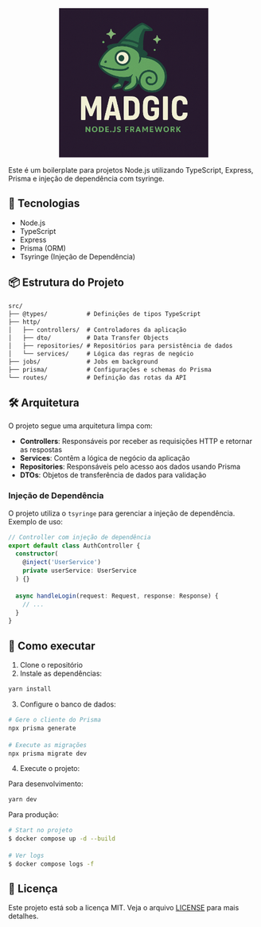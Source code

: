 <div style="display: flex; align-items:center; justify-content: center">
<img width="300" src="https://github.com/bethojunior/node-boilerplate/blob/main/public/logo.png">
</div>
<br>
Este é um boilerplate para projetos Node.js utilizando TypeScript, Express, Prisma e injeção de dependência com tsyringe.

## 🚀 Tecnologias

- Node.js
- TypeScript
- Express
- Prisma (ORM)
- Tsyringe (Injeção de Dependência)

## 📦 Estrutura do Projeto

```
src/
├── @types/           # Definições de tipos TypeScript
├── http/
│   ├── controllers/  # Controladores da aplicação
│   ├── dto/          # Data Transfer Objects
│   ├── repositories/ # Repositórios para persistência de dados
│   └── services/     # Lógica das regras de negócio
├── jobs/             # Jobs em background
├── prisma/           # Configurações e schemas do Prisma
└── routes/           # Definição das rotas da API
```

## 🛠️ Arquitetura

O projeto segue uma arquitetura limpa com:

- **Controllers**: Responsáveis por receber as requisições HTTP e retornar as respostas
- **Services**: Contêm a lógica de negócio da aplicação
- **Repositories**: Responsáveis pelo acesso aos dados usando Prisma
- **DTOs**: Objetos de transferência de dados para validação

### Injeção de Dependência

O projeto utiliza o `tsyringe` para gerenciar a injeção de dependência. Exemplo de uso:

```typescript
// Controller com injeção de dependência
export default class AuthController {
  constructor(
    @inject('UserService')
    private userService: UserService
  ) {}

  async handleLogin(request: Request, response: Response) {
    // ...
  }
}
```

## 🚀 Como executar

1. Clone o repositório
2. Instale as dependências:
```bash
yarn install
```

3. Configure o banco de dados:
```bash
# Gere o cliente do Prisma
npx prisma generate

# Execute as migrações
npx prisma migrate dev
```

4. Execute o projeto:

Para desenvolvimento:
```bash
yarn dev
```

Para produção:
```bash
# Start no projeto
$ docker compose up -d --build

# Ver logs
$ docker compose logs -f
```

## 📝 Licença

Este projeto está sob a licença MIT. Veja o arquivo [LICENSE](LICENSE) para mais detalhes.
